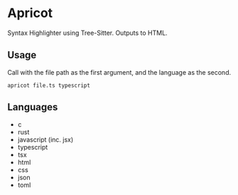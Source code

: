 # Apricot
Syntax Highlighter using Tree-Sitter. Outputs to HTML.

## Usage
Call with the file path as the first argument, and the language as the second.
```
apricot file.ts typescript
```

## Languages
- c
- rust
- javascript (inc. jsx)
- typescript
- tsx
- html
- css
- json
- toml
